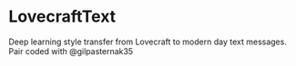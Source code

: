 # LovecraftText
Deep learning style transfer from Lovecraft to modern day text messages. Pair coded with @gilpasternak35
